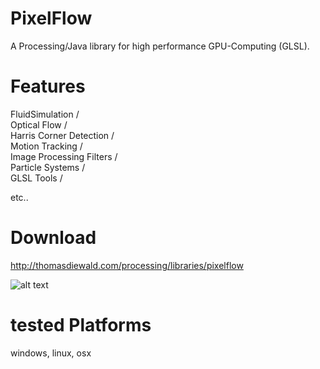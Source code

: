 # PixelFlow
A Processing/Java library for high performance GPU-Computing (GLSL).


# Features

FluidSimulation  /  
Optical Flow  /  
Harris Corner Detection  /  
Motion Tracking  /  
Image Processing Filters  /  
Particle Systems  /  
GLSL Tools  /

etc..


# Download
http://thomasdiewald.com/processing/libraries/pixelflow


![alt text](http://thomasdiewald.com/processing/libraries/pixelflow/pixelflow_LiquidText.jpg "pixelflow_LiquidText")


# tested Platforms
windows, linux, osx
